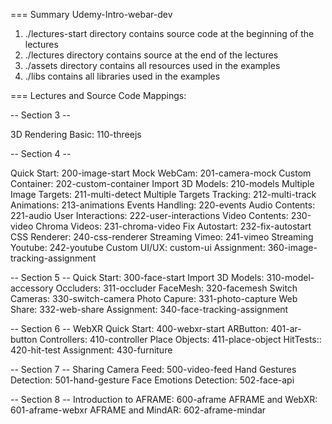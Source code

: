 === Summary
Udemy-Intro-webar-dev
1. ./lectures-start directory contains source code at the beginning of the lectures
2. ./lectures directory contains source at the end of the lectures
3. ./assets directory contains all resources used in the examples
4. ./libs contains all libraries used in the examples

=== Lectures and Source Code Mappings:

-- Section 3 --

3D Rendering Basic: 110-threejs 

-- Section 4 --

Quick Start: 200-image-start 
Mock WebCam: 201-camera-mock
Custom Container: 202-custom-container
Import 3D Models: 210-models
Multiple Image Targets: 211-multi-detect
Multiple Targets Tracking: 212-multi-track
Animations: 213-animations
Events Handling: 220-events
Audio Contents: 221-audio
User Interactions: 222-user-interactions
Video Contents: 230-video
Chroma Videos: 231-chroma-video
Fix Autostart: 232-fix-autostart
CSS Renderer: 240-css-renderer
Streaming Vimeo: 241-vimeo
Streaming Youtube: 242-youtube
Custom UI/UX: custom-ui
Assignment: 360-image-tracking-assignment

-- Section 5 --
Quick Start: 300-face-start
Import 3D Models: 310-model-accessory
Occluders: 311-occluder
FaceMesh: 320-facemesh
Switch Cameras: 330-switch-camera
Photo Capure: 331-photo-capture
Web Share: 332-web-share
Assignment: 340-face-tracking-assignment

-- Section 6 --
WebXR Quick Start: 400-webxr-start
ARButton: 401-ar-button
Controllers: 410-controller
Place Objects: 411-place-object
HitTests:: 420-hit-test
Assignment: 430-furniture

-- Section 7 --
Sharing Camera Feed: 500-video-feed
Hand Gestures Detection: 501-hand-gesture
Face Emotions Detection: 502-face-api

-- Section 8 -- 
Introduction to AFRAME: 600-aframe
AFRAME and WebXR: 601-aframe-webxr
AFRAME and MindAR: 602-aframe-mindar
